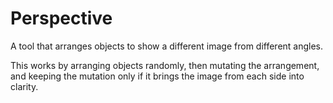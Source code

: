 # Perspective
A tool that arranges objects to show a different image from different angles.

This works by arranging objects randomly, then mutating the arrangement, and keeping the mutation only if it brings the image from each side into clarity.
